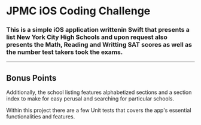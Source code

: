 #  JPMC iOS Coding Challenge

### This is a simple iOS application writtenin Swift that presents a list New York City High Schools and upon request also presents the Math, Reading and Writting SAT scores as well as the number test takers took the exams.
---
## Bonus Points
Additionally, the school listing features alphabetized sections and a section index to make for easy perusal and searching for particular schools.

Within this project there are a few Unit tests that covers the app's essential functionalities and features.





